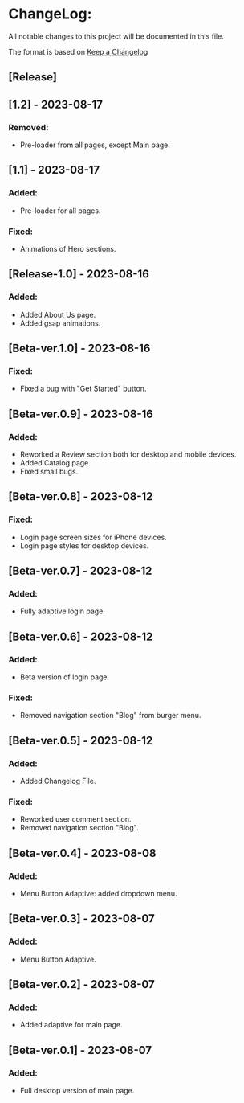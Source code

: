 # ChangeLog:
All notable changes to this project will be documented in this file.

The format is based on [Keep a Changelog](https://keepachangelog.com/en/1.0.0/)

## [Release]

## [1.2] - 2023-08-17
### Removed: 
- Pre-loader from all pages, except Main page.


## [1.1] - 2023-08-17
### Added: 
- Pre-loader for all pages.

### Fixed: 
- Animations of Hero sections.


## [Release-1.0] - 2023-08-16
### Added: 
- Added About Us page.
- Added gsap animations.


## [Beta-ver.1.0] - 2023-08-16
### Fixed: 
- Fixed a bug with "Get Started" button.

## [Beta-ver.0.9] - 2023-08-16
### Added: 
- Reworked a Review section both for desktop and mobile devices.
- Added Catalog page.
- Fixed small bugs.


## [Beta-ver.0.8] - 2023-08-12
### Fixed:
- Login page screen sizes for iPhone devices.
- Login page styles for desktop devices.

## [Beta-ver.0.7] - 2023-08-12
### Added:
- Fully adaptive login page.

## [Beta-ver.0.6] - 2023-08-12
### Added:
- Beta version of login page.

### Fixed: 
- Removed navigation section "Blog" from burger menu.

## [Beta-ver.0.5] - 2023-08-12
### Added:
- Added Changelog File.

### Fixed: 
- Reworked user comment section.
- Removed navigation section "Blog".

## [Beta-ver.0.4] - 2023-08-08
### Added:
- Menu Button Adaptive: added dropdown menu.

## [Beta-ver.0.3] - 2023-08-07
### Added:
- Menu Button Adaptive.

## [Beta-ver.0.2] - 2023-08-07
### Added: 
- Added adaptive for main page.

## [Beta-ver.0.1] - 2023-08-07
### Added: 
- Full desktop version of main page.

